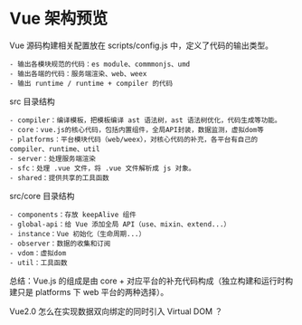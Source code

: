 # Vue 架构预览

Vue 源码构建相关配置放在 scripts/config.js 中，定义了代码的输出类型。

    - 输出各模块规范的代码：es module、commmonjs、umd
    - 输出各端的代码：服务端渲染、web、weex
    - 输出 runtime / runtime + compiler 的代码

src 目录结构
    
    - compiler：编译模板，把模板编译 ast 语法树，ast 语法树优化，代码生成等功能。
    - core：vue.js的核心代码，包括内置组件，全局API封装，数据监测，虚拟dom等
    - platforms：平台模块代码（web/weex），对核心代码的补充，各平台有自己的 compiler、runtime、util
    - server：处理服务端渲染
    - sfc：处理 .vue 文件，将 .vue 文件解析成 js 对象。
    - shared：提供共享的工具函数

src/core 目录结构

    - components：存放 keepAlive 组件
    - global-api：给 Vue 添加全局 API（use、mixin、extend...）
    - instance：Vue 初始化（生命周期...）
    - observer：数据的收集和订阅
    - vdom：虚拟dom
    - util：工具函数

总结：Vue.js 的组成是由 core + 对应平台的补充代码构成（独立构建和运行时构建只是 platforms 下 web 平台的两种选择）。

Vue2.0 怎么在实现数据双向绑定的同时引入 Virtual DOM ？

